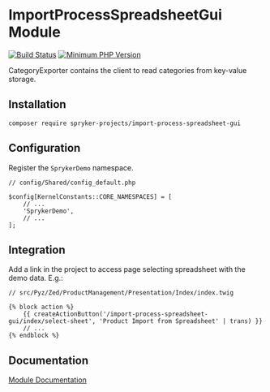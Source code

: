 # ImportProcessSpreadsheetGui Module
[![Build Status](https://travis-ci.org/spryker/import-process-spreadsheet-gui.svg)](https://travis-ci.org/spryker/import-process-spreadsheet-gui)
[![Minimum PHP Version](https://img.shields.io/badge/php-%3E%3D%207.3-8892BF.svg)](https://php.net/)

CategoryExporter contains the client to read categories from key-value storage.

## Installation

```
composer require spryker-projects/import-process-spreadsheet-gui
```

## Configuration

Register the `SprykerDemo` namespace.

```
// config/Shared/config_default.php

$config[KernelConstants::CORE_NAMESPACES] = [
    // ...
    'SprykerDemo',
    // ...
];
```

## Integration

Add a link in the project to access page selecting spreadsheet with the demo data. E.g.:
```
// src/Pyz/Zed/ProductManagement/Presentation/Index/index.twig

{% block action %}
    {{ createActionButton('/import-process-spreadsheet-gui/index/select-sheet', 'Product Import from Spreadsheet' | trans) }}
    // ...
{% endblock %}
```

## Documentation

[Module Documentation](https://academy.spryker.com/developing_with_spryker/module_guide/modules.html)
